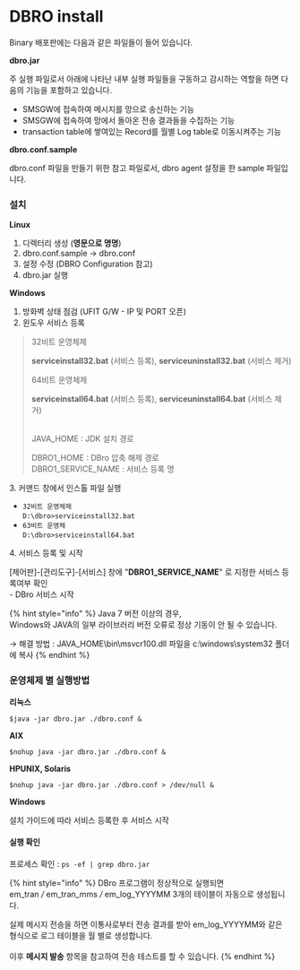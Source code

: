 # DBRO install

Binary 배포판에는 다음과 같은 파일들이 들어 있습니다.

**dbro.jar**

주 실행 파일로서 아래에 나타난 내부 실행 파일들을 구동하고 감시하는 역할을 하면 다음의 기능을 포함하고 있습니다.

* SMSGW에 접속하여 메시지를 망으로 송신하는 기능
* SMSGW에 접속하여 망에서 돌아온 전송 결과들을 수집하는 기능
* transaction table에 쌓여있는 Record를 월별 Log table로 이동시켜주는 기능

**dbro.conf.sample**

dbro.conf 파일을 만들기 위한 참고 파일로서, dbro agent 설정을 한 sample 파일입니다.

### 설치

**Linux**

1. 디렉터리 생성 (**영문으로 명명**)
2. dbro.conf.sample -> dbro.conf
3. 설정 수정 (DBRO Configuration 참고)
4. dbro.jar 실행

**Windows**

1. 방화벽 상태 점검 (UFIT G/W - IP 및 PORT 오픈)
2. 윈도우 서비스 등록

> 32비트 운영체제
>
> **serviceinstall32.bat** (서비스 등록), **serviceuninstall32.bat** (서비스 제거)
>
> 64비트 운영체제
>
> **serviceinstall64.bat** (서비스 등록), **serviceuninstall64.bat** (서비스 제거)
>
> \
> JAVA\_HOME : JDK 설치 경로
>
> DBRO1\_HOME : DBro 압축 해제 경로\
> DBRO1\_SERVICE\_NAME : 서비스 등록 명

3\. 커맨드 창에서 인스톨 파일 실행

* `32비트 운영체제`\
  `D:\dbro>serviceinstall32.bat`
* `63비트 운영체`\
  `D:\dbro>serviceinstall64.bat`

4\. 서비스 등록 및 시작

\[제어판]-\[관리도구]-\[서비스] 창에 "**DBRO1\_SERVICE\_NAME**" 로 지정한 서비스 등록여부 확인\
\- DBro 서비스 시작

{% hint style="info" %}
Java 7 버전 이상의 경우,\
Windows와 JAVA의 일부 라이브러리 버전 오류로 정상 기동이 안 될 수 있습니다.

→ 해결 방법 : JAVA\_HOME\bin\msvcr100.dll 파일을 c:\windows\system32 폴더에 복사
{% endhint %}

### 운영체제 별 실행방법

**리눅스**

`$java -jar dbro.jar ./dbro.conf &`

**AIX**

`$nohup java -jar dbro.jar ./dbro.conf &`

**HPUNIX, Solaris**

`$nohup java -jar dbro.jar ./dbro.conf > /dev/null &`

**Windows**

설치 가이드에 따라 서비스 등록한 후 서비스 시작

#### 실행 확인

프로세스 확인 : `ps -ef | grep dbro.jar`

{% hint style="info" %}
DBro 프로그램이 정상적으로 실행되면\
em\_tran _/_ em\_tran\_mms _/_ em\_log\_YYYYMM 3개의 테이블이 자동으로 생성됩니다.

실제 메시지 전송을 하면 이통사로부터 전송 결과를 받아 em\_log\_YYYYMM와 같은 형식으로 로그 테이블을 월 별로 생성합니다.\
\
이후 **메시지 발송** 항목을 참고하여 전송 테스트를 할 수 있습니다.
{% endhint %}
